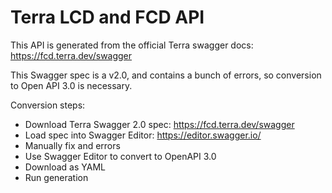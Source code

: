# Terra LCD and FCD API

This API is generated from the official Terra swagger docs: https://fcd.terra.dev/swagger

This Swagger spec is a v2.0, and contains a bunch of errors, so conversion to Open API 3.0 is necessary.

Conversion steps:

- Download Terra Swagger 2.0 spec: https://fcd.terra.dev/swagger
- Load spec into Swagger Editor: https://editor.swagger.io/
- Manually fix and errors
- Use Swagger Editor to convert to OpenAPI 3.0
- Download as YAML
- Run generation
